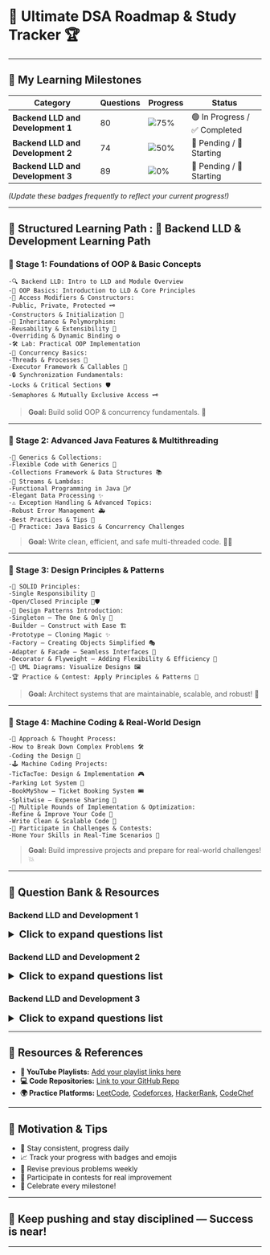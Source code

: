 # 🚀 **Ultimate DSA Roadmap & Study Tracker** 🏆

---

## 🎯 **My Learning Milestones**

| **Category**                      | **Questions** | **Progress** | **Status** |
|-----------------------------------|----------------|--------------|------------|
| **Backend LLD and Development 1** | 80 | ![75%](https://img.shields.io/badge/Progress-75%25-brightgreen) | 🟢 In Progress / ✅ Completed |
| **Backend LLD and Development 2** | 74 | ![50%](https://img.shields.io/badge/Progress-50%25-yellow) | 🔴 Pending / 🚧 Starting  |
| **Backend LLD and Development 3** | 89 | ![0%](https://img.shields.io/badge/Progress-20%25-red) | 🔴 Pending / 🚧 Starting |


*(Update these badges frequently to reflect your current progress!)*

---

## 📘 **Structured Learning Path : 📘 Backend LLD & Development Learning Path**

### 🌱 Stage 1: Foundations of OOP & Basic Concepts
    -🔍 Backend LLD: Intro to LLD and Module Overview
    -🧱 OOP Basics: Introduction to LLD & Core Principles
    -🔑 Access Modifiers & Constructors:
    -Public, Private, Protected 🗝️
    -Constructors & Initialization 🚀
    -🌳 Inheritance & Polymorphism:
    -Reusability & Extensibility 🎯
    -Overriding & Dynamic Binding ⚙️
    -🛠️ Lab: Practical OOP Implementation
    -🧵 Concurrency Basics:
    -Threads & Processes 🧵
    -Executor Framework & Callables 🚀
    -🔒 Synchronization Fundamentals:
    -Locks & Critical Sections 🛡️
    -Semaphores & Mutually Exclusive Access 🗝️
> **Goal:** Build solid OOP & concurrency fundamentals. 💪

---

### 🌟 Stage 2: Advanced Java Features & Multithreading

    -🌈 Generics & Collections:
    -Flexible Code with Generics 🎨
    -Collections Framework & Data Structures 📚
    -🌊 Streams & Lambdas:
    -Functional Programming in Java 🏄‍♂️
    -Elegant Data Processing ✨
    -⚠️ Exception Handling & Advanced Topics:
    -Robust Error Management 🚑
    -Best Practices & Tips 🚀
    -🧪 Practice: Java Basics & Concurrency Challenges

> **Goal:** Write clean, efficient, and safe multi-threaded code. 🧙‍♂️

---

### 🌟 Stage 3: Design Principles & Patterns

    -🧱 SOLID Principles:
    -Single Responsibility 👤
    -Open/Closed Principle 🚪🛡️
    -🔄 Design Patterns Introduction:
    -Singleton — The One & Only 👑
    -Builder — Construct with Ease 🏗️
    -Prototype — Cloning Magic ✨
    -Factory — Creating Objects Simplified 🎭
    -Adapter & Facade — Seamless Interfaces 🌉
    -Decorator & Flyweight — Adding Flexibility & Efficiency 🌟
    -🎨 UML Diagrams: Visualize Designs 🖼️
    -🏆 Practice & Contest: Apply Principles & Patterns 📝

> **Goal:** Architect systems that are maintainable, scalable, and robust! 🚀

---

### 🌟 Stage 4: Machine Coding & Real-World Design

    -🧩 Approach & Thought Process:
    -How to Break Down Complex Problems 🛠️
    -Coding the Design 🧮
    -🕹️ Machine Coding Projects:
    -TicTacToe: Design & Implementation 🎮
    -Parking Lot System 🚗
    -BookMyShow — Ticket Booking System 🎟️
    -Splitwise — Expense Sharing 💸
    -🚧 Multiple Rounds of Implementation & Optimization:
    -Refine & Improve Your Code 🔧
    -Write Clean & Scalable Code 🧼
    -🏅 Participate in Challenges & Contests:
    -Hone Your Skills in Real-Time Scenarios 🏁

> **Goal:** Build impressive projects and prepare for real-world challenges! 💥

---

## 🔖 Question Bank & Resources

### Backend LLD and Development 1

<details>
<summary style="font-weight:bold; font-size:20px;">Click to expand questions list</summary>

#### Backend LLD: Concurrency-4: Synchronization with Semaphores

| Question Summary                                | YouTube | Source Code                                                                                                                                                                                                          |
|-------------------------------------------------|---------|----------------------------------------------------------------------------------------------------------------------------------------------------------------------------------------------------------------------|
| Synchronization using Semaphores -1             | [🔗](#) | [💻](#)                                                                                                                                                                                                              |
| Synchronization using Semaphores -3             | [🔗](#) | [💻](#)                                                                                                                                                                                                              |
| Synchronization using Semaphores -5             | [🔗](#) | [💻](#)                                                                                                                                                                                                              |
| Concurrency Problems - Print In Order           | [🔗](#) | [💻](#)                                                                                                                                                                                                              |
| Concurrency Problems - Print FooBar Alternately | [🔗](#) | [💻](#)                                                                                                                                                                                                              |
| Synchronization using Semaphores -2             | [🔗](#) | [💻](#)                                                                                                                                                                                                              |
| Synchronization using Semaphores -4             | [🔗](#) | [💻](#)                                                                                                                                                                                                              |
| Synchronization using Semaphores -6             | [🔗](#) | [💻](#)                                                                                                                                                                                                              |
| Concurrency Problems - Building H2O             | [🔗](#) | [💻](#)                                                                                                                                                                                                              |
| Concurrency Problems - Print Zero Even Odd      | [🔗](#) | [💻ConcurrencyProblemsPrintZeroEvenOdd](lowLevelDesignModuleOne/QuestionAnswer/synchronizationwithSemaphores/assignment/ConcurrencyProblemsPrintZeroEvenOdd/originalQuestion/ConcurrencyProblemsPrintZeroEvenOdd.md) |
| Foo Bar Python LLD                              | [🔗](#) | [💻](#)                                                                                                                                                                                                              |
| Print in Order Python LLD                       | [🔗](#) | [💻](#)                                                                                                                                                                                                              |
| rinting Zeros Even Odd Python LLD               | [🔗](#) | [💻](#)                                                                                                                                                                                                              |

</details>

### Backend LLD and Development 2

<details>
<summary style="font-weight:bold; font-size:20px;">Click to expand questions list</summary>

#### DSA Contest 2: Searching, Linked List, Stacks, Queues & Trees

| Question Summary | YouTube | Source Code |
|--------------------|---------|--------------|
| Task Scheduling | [🔗](#) | [💻](#) |
| Leaset Capacity to Ship | [🔗](#) | [💻](#) |
| Warmer Temperature | [🔗](#) | [💻](#) |
| Balanced Binary Tree | [🔗](#) | [💻](#) |

</details>

### Backend LLD and Development 3

<details>
<summary style="font-weight:bold; font-size:20px;">Click to expand questions list</summary>

#### Maths: Combinatorics Basics
| Question Summary | YouTube | Source Code |
|--------------------|---------|--------------|
| Pascal Triangle | [🔗](#) | [💻](#) |
| Excel Column Title | [🔗](#) | [💻](#) |
| Compute nCr % m | [🔗](#) | [💻](#) |
| Excel Column Number | [🔗](#) | [💻](#) |
| Number of Digit One | [🔗](#) | [💻](#) |
| Consecutive Numbers Sum | [🔗](#) | [💻](#) |

---
</details>

---



## 🔗 **Resources & References**

- **🔴 YouTube Playlists:** [Add your playlist links here](#)
- **💻 Code Repositories:** [Link to your GitHub Repo](#)
- **🌍 Practice Platforms:** [LeetCode](https://leetcode.com), [Codeforces](https://codeforces.com), [HackerRank](https://www.hackerrank.com), [CodeChef](https://www.codechef.com)

---

## 🚀 **Motivation & Tips**

- 💪 Stay consistent, progress daily
- 📈 Track your progress with badges and emojis
- 🔁 Revise previous problems weekly
- 🎯 Participate in contests for real improvement
- 🎉 Celebrate every milestone!

---

## **🌟 Keep pushing and stay disciplined — Success is near!**

---



